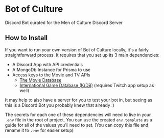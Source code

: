 # Bot of Culture

Discord Bot curated for the Men of Culture Discord Server

## How to Install
If you want to run your own version of Bot of Culture locally, it's a fairly straightforward process. It requires that you set up its 3 main dependencies:
- A Discord App with API credentials
- A MongoDb Instance for Prisma to use
- Access keys to the Movie and TV APIs
  - [The Movie Database](https://www.themoviedb.org/documentation/api)
  - [International Game Database (IGDB)](https://api-docs.igdb.com/#about) (requires Twitch app setup as well)

It may help to also have a server for you to test your bot in, but seeing as this is a Discord Bot you probably knew that already :)

The secrets for each one of these dependencies will need to live in your `.env` file in the root of project. You can use the created `env.template` as a guide for all of the values you'll need to set. (You can copy this file and rename it to `.env` for easier setup)
